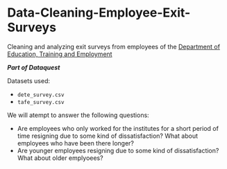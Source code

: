 # Data-Cleaning-Employee-Exit-Surveys

Cleaning and analyzing exit surveys from employees of the [Department of Education, Training and Employment](https://en.wikipedia.org/wiki/Department_of_Education_and_Training_(Queensland))

***Part of Dataquest***

Datasets used:
- `dete_survey.csv`
- `tafe_survey.csv`

We will atempt to answer the following questions: 
- Are employees who only worked for the institutes for a short period of time resigning due to some kind of dissatisfaction? What about employees who have been there longer?
- Are younger employees resigning due to some kind of dissatisfaction? What about older emplyoees? 
